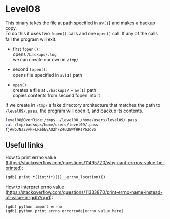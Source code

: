 # Level08

This binary takes the file at path specified in `av[1]` and makes a backup copy.		
To do this it uses two `fopen()` calls and one `open()` call. If any of the calls fail the program will exit.

- first `fopen()`:		
	opens `/backups/.log`		
	we can create our own in `/tmp/`		

- second `fopen()`:		
	opens file specified in `av[1]` path		

- `open()`:		
	creates a file at `./backups/` + `av[1]` path		
	copies contents from second fopen into it		

If we create in `/tmp/` a fake directory architecture that matches the path to `/level09/.pass`, the program will open it, and backup its contents.		

```bash
level08@OverRide:/tmp$ ~/level08 /home/users/level09/.pass
cat /tmp/backups/home/users/level09/.pass
fjAwpJNs2vvkFLRebEvAQ2hFZ4uQBWfHRsP62d8S
```

## Useful links
How to print errno value (https://stackoverflow.com/questions/11495720/why-cant-errnos-value-be-printed):
```
(gdb) print *((int*(*)())__errno_location)()
```
How to interpret errno value (https://stackoverflow.com/questions/11333870/print-errno-name-instead-of-value-in-gdb?rq=1):
```
(gdb) python import errno
(gdb) python print errno.errorcode[errno value here]
```
